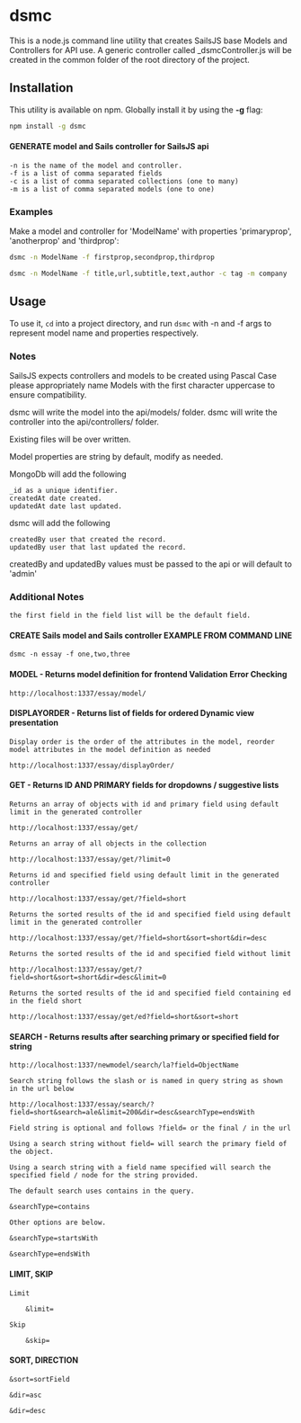 # dsmc

This is a node.js command line utility that creates SailsJS base Models and Controllers for API use. 
A generic controller called _dsmcController.js will be created in the common folder of the root directory of the project.

## Installation

This utility is available on npm. Globally install it by using the **-g** flag:

```bash
npm install -g dsmc
```
#### GENERATE model and Sails controller for SailsJS api
	
	-n is the name of the model and controller.
	-f is a list of comma separated fields
	-c is a list of comma separated collections (one to many)
	-m is a list of comma separated models (one to one)

### Examples

Make a model and controller for 'ModelName' with properties 'primaryprop', 'anotherprop' and 'thirdprop':

```bash
dsmc -n ModelName -f firstprop,secondprop,thirdprop
```

```bash
dsmc -n ModelName -f title,url,subtitle,text,author -c tag -m company
```

## Usage

To use it, `cd` into a project directory, and run `dsmc` with -n and -f args to represent model name and properties respectively.

### Notes

SailsJS expects controllers and models to be created using Pascal Case please appropriately name Models with the first character uppercase to ensure compatibility.

dsmc will write the model into the api/models/ folder.
dsmc will write the controller into the api/controllers/ folder.

Existing files will be over written.

Model properties are string by default, modify as needed.

MongoDb will add the following

	_id as a unique identifier.
	createdAt date created.
	updatedAt date last updated.

dsmc will add the following

	createdBy user that created the record.
	updatedBy user that last updated the record.

createdBy and updatedBy values must be passed to the api or will default to 'admin'

### Additional Notes

	the first field in the field list will be the default field.

#### CREATE Sails model and Sails controller EXAMPLE FROM COMMAND LINE

	dsmc -n essay -f one,two,three 

#### MODEL - Returns model definition for frontend Validation Error Checking

	http://localhost:1337/essay/model/

#### DISPLAYORDER - Returns list of fields for ordered Dynamic view presentation

	Display order is the order of the attributes in the model, reorder model attributes in the model definition as needed

	http://localhost:1337/essay/displayOrder/

#### GET - Returns ID AND PRIMARY fields for dropdowns / suggestive lists

	Returns an array of objects with id and primary field using default limit in the generated controller

	http://localhost:1337/essay/get/

	Returns an array of all objects in the collection

	http://localhost:1337/essay/get/?limit=0

	Returns id and specified field using default limit in the generated controller

	http://localhost:1337/essay/get/?field=short

	Returns the sorted results of the id and specified field using default limit in the generated controller

	http://localhost:1337/essay/get/?field=short&sort=short&dir=desc

	Returns the sorted results of the id and specified field without limit

	http://localhost:1337/essay/get/?field=short&sort=short&dir=desc&limit=0

	Returns the sorted results of the id and specified field containing ed in the field short

	http://localhost:1337/essay/get/ed?field=short&sort=short

#### SEARCH - Returns results after searching primary or specified field for string

	http://localhost:1337/newmodel/search/la?field=ObjectName

	Search string follows the slash or is named in query string as shown in the url below

	http://localhost:1337/essay/search/?field=short&search=ale&limit=200&dir=desc&searchType=endsWith

	Field string is optional and follows ?field= or the final / in the url

	Using a search string without field= will search the primary field of the object.

	Using a search string with a field name specified will search the specified field / node for the string provided.

	The default search uses contains in the query.

	&searchType=contains

	Other options are below.

	&searchType=startsWith

	&searchType=endsWith


#### LIMIT, SKIP

	Limit

		&limit=

	Skip

		&skip= 

#### SORT, DIRECTION

	&sort=sortField

	&dir=asc

	&dir=desc

